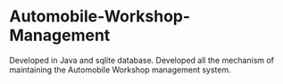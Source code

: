 # Automobile-Workshop-Management
Developed in Java and sqlite database.  Developed all the mechanism of maintaining the Automobile Workshop management system.
